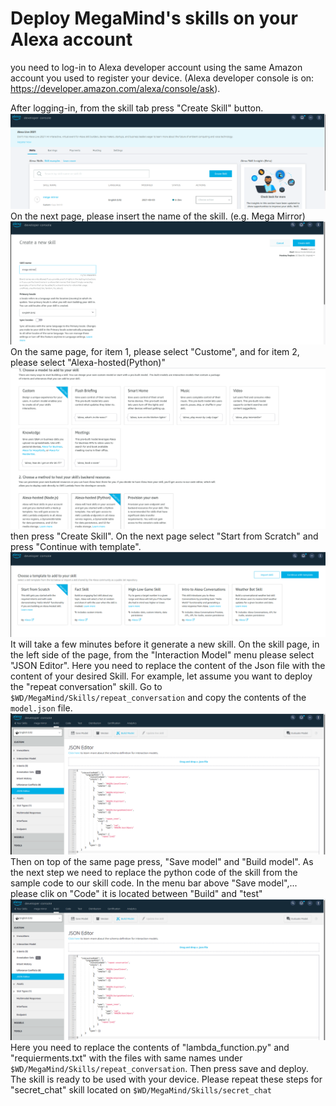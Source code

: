 # Deploy MegaMind's skills on your Alexa account

you need to log-in to Alexa developer account using the same Amazon account you used to register your device. (Alexa developer console is on: https://developer.amazon.com/alexa/console/ask).

After logging-in, from the skill tab press "Create Skill" button. 
![Pic0](./Pics/Skill0.png)
On the next page, please insert the name of the skill. (e.g. Mega Mirror)
![Pic1](./Pics/Skill1.png)
On the same page, for item 1, please select "Custome", and for item 2, please select "Alexa-hosted(Python)"
![Pic2](./Pics/Skill2.png)  
then press "Create Skill".
On the next page select "Start from Scratch" and press "Continue with template".
![Pic3](./Pics/Skill3.png) 
It will take a few minutes before it generate a new skill.
On the skill page, in the left side of the page, from the "Interaction Model" menu please select "JSON Editor". Here you need to replace the content of the Json file with the content of your desired Skill. 
For example, let assume you want to deploy the "repeat conversation" skill. Go to ``$WD/MegaMind/Skills/repeat_conversation`` and copy the contents of the ``model.json`` file.
![Pic4](./Pics/Skill4.png) 
Then on top of the same page press, "Save model" and "Build model".
As the next step we need to replace the python code of the skill from the sample code to our skill code. 
In the menu bar above "Save model",... please clik on "Code" it is located between "Build" and "test"
![Pic4](./Pics/Skill4.png)
Here you need to replace the contents of "lambda_function.py" and "requierments.txt" with the files with same names under ``$WD/MegaMind/Skills/repeat_conversation``. Then press save and deploy. 
The skill is ready to be used with your device.
Please repeat these steps for "secret_chat" skill located on ``$WD/MegaMind/Skills/secret_chat``

